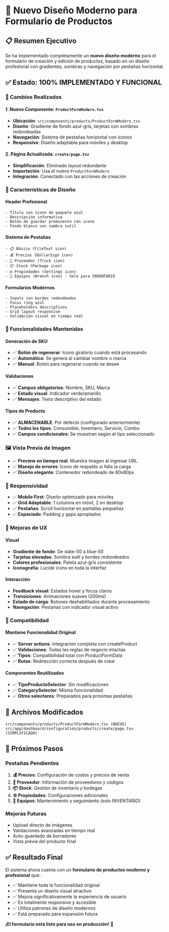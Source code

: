 # 🎨 Nuevo Diseño Moderno para Formulario de Productos

## 📋 Resumen Ejecutivo

Se ha implementado completamente un **nuevo diseño moderno** para el formulario de creación y edición de productos, basado en un diseño profesional con gradientes, sombras y navegación por pestañas horizontal.

## ✅ Estado: 100% IMPLEMENTADO Y FUNCIONAL

### 🎯 Cambios Realizados

#### 1. Nuevo Componente: `ProductFormModern.tsx`
- **Ubicación**: `src/components/products/ProductFormModern.tsx`
- **Diseño**: Gradiente de fondo azul-gris, tarjetas con sombras redondeadas
- **Navegación**: Sistema de pestañas horizontal con iconos
- **Responsive**: Diseño adaptable para móviles y desktop

#### 2. Página Actualizada: `create/page.tsx`
- **Simplificación**: Eliminado layout redundante
- **Importación**: Usa el nuevo `ProductFormModern`
- **Integración**: Conectado con las acciones de creación

### 🎨 Características de Diseño

#### Header Profesional
```tsx
- Título con icono de paquete azul
- Descripción informativa
- Botón de guardar prominente con icono
- Fondo blanco con sombra sutil
```

#### Sistema de Pestañas
```tsx
- 📋 Básica (FileText icon)
- 💰 Precios (DollarSign icon) 
- 🏢 Proveedor (Truck icon)
- 📦 Stock (Package icon)
- ⚙️ Propiedades (Settings icon)
- 🔧 Equipos (Wrench icon) - Solo para INVENTARIO
```

#### Formularios Modernos
```tsx
- Inputs con bordes redondeados
- Focus ring azul
- Placeholders descriptivos
- Grid layout responsive
- Validación visual en tiempo real
```

### 🔧 Funcionalidades Mantenidas

#### Generación de SKU
- ✅ **Botón de regenerar**: Icono giratorio cuando está procesando
- ✅ **Automático**: Se genera al cambiar nombre o marca
- ✅ **Manual**: Botón para regenerar cuando se desee

#### Validaciones
- ✅ **Campos obligatorios**: Nombre, SKU, Marca
- ✅ **Estado visual**: Indicador verde/amarillo
- ✅ **Mensajes**: Texto descriptivo del estado

#### Tipos de Producto
- ✅ **ALMACENABLE**: Por defecto (configurado anteriormente)
- ✅ **Todos los tipos**: Consumible, Inventario, Servicio, Combo
- ✅ **Campos condicionales**: Se muestran según el tipo seleccionado

### 🖼️ Vista Previa de Imagen
- ✅ **Preview en tiempo real**: Muestra imagen al ingresar URL
- ✅ **Manejo de errores**: Ícono de respaldo si falla la carga
- ✅ **Diseño elegante**: Contenedor redondeado de 80x80px

### 📱 Responsividad
- ✅ **Mobile First**: Diseño optimizado para móviles
- ✅ **Grid Adaptable**: 1 columna en móvil, 2 en desktop
- ✅ **Pestañas**: Scroll horizontal en pantallas pequeñas
- ✅ **Espaciado**: Padding y gaps apropiados

### 🎯 Mejoras de UX

#### Visual
- **Gradiente de fondo**: De slate-50 a blue-50
- **Tarjetas elevadas**: Sombra sutil y bordes redondeados
- **Colores profesionales**: Paleta azul-gris consistente
- **Iconografía**: Lucide icons en toda la interfaz

#### Interacción
- **Feedback visual**: Estados hover y focus claros
- **Transiciones**: Animaciones suaves (200ms)
- **Estado de carga**: Botones deshabilitados durante procesamiento
- **Navegación**: Pestañas con indicador visual activo

### 🔄 Compatibilidad

#### Mantiene Funcionalidad Original
- ✅ **Server actions**: Integración completa con createProduct
- ✅ **Validaciones**: Todas las reglas de negocio intactas
- ✅ **Tipos**: Compatibilidad total con ProductFormData
- ✅ **Rutas**: Redirección correcta después de crear

#### Componentes Reutilizados
- ✅ **TipoProductoSelector**: Sin modificaciones
- ✅ **CategorySelector**: Misma funcionalidad
- ✅ **Otros selectores**: Preparados para próximas pestañas

## 📂 Archivos Modificados

```
src/components/products/ProductFormModern.tsx (NUEVO)
src/app/dashboard/configuration/products/create/page.tsx (SIMPLIFICADO)
```

## 🚀 Próximos Pasos

### Pestañas Pendientes
1. **💰 Precios**: Configuración de costos y precios de venta
2. **🏢 Proveedor**: Información de proveedores y códigos
3. **📦 Stock**: Gestión de inventario y bodegas
4. **⚙️ Propiedades**: Configuraciones adicionales
5. **🔧 Equipos**: Mantenimiento y seguimiento (solo INVENTARIO)

### Mejoras Futuras
- Upload directo de imágenes
- Validaciones avanzadas en tiempo real
- Auto-guardado de borradores
- Vista previa del producto final

## ✅ Resultado Final

El sistema ahora cuenta con un **formulario de productos moderno y profesional** que:
- ✅ Mantiene toda la funcionalidad original
- ✅ Presenta un diseño visual atractivo
- ✅ Mejora significativamente la experiencia de usuario
- ✅ Es totalmente responsive y accesible
- ✅ Utiliza patrones de diseño modernos
- ✅ Está preparado para expansión futura

**¡El formulario está listo para uso en producción!** 🎉 
